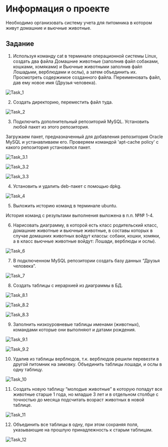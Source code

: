 # Информация о проекте
Необходимо организовать систему учета для питомника в котором живут домашние и вьючные животные.

## Задание

1. Используя команду cat в терминале операционной системы Linux, создать два файла Домашние животные (заполнив файл собаками, кошками, хомяками) и Вьючные животными заполнив файл Лошадьми, верблюдами и ослы), а затем объединить их. Просмотреть содержимое созданного файла. Переименовать файл, дав ему новое имя (Друзья человека).

![Task_1](https://raw.githubusercontent.com/Dnskakun/ExamWork_1/main/ResolveTasks/Task_1.jpg)

2. Создать директорию, переместить файл туда.

![Task_2](https://raw.githubusercontent.com/Dnskakun/ExamWork_1/main/ResolveTasks/Task_2.jpg)

3. Подключить дополнительный репозиторий MySQL. Установить любой пакет из этого репозитория.

Загружаем пакет, предназначенный для добавления репозитория Oracle MySQL и устанавливаем его. Проверяем командой 'apt-cache policy' с какого репозитория установился пакет.

![Task_3.1](https://raw.githubusercontent.com/Dnskakun/ExamWork_1/main/ResolveTasks/Task_3.1.jpg)

![Task_3.2](https://raw.githubusercontent.com/Dnskakun/ExamWork_1/main/ResolveTasks/Task_3.2.jpg)

![Task_3.3](https://raw.githubusercontent.com/Dnskakun/ExamWork_1/main/ResolveTasks/Task_3.3.jpg)


4. Установить и удалить deb-пакет с помощью dpkg.

![Task_4](https://raw.githubusercontent.com/Dnskakun/ExamWork_1/main/ResolveTasks/Task_4.jpg)

5. Выложить историю команд в терминале ubuntu.

История команд с результами выполнения выложена в п.п. №№ 1-4.

6. Нарисовать диаграмму, в которой есть класс родительский класс, домашние животные и вьючные животные, в составы которых в случае домашних животных войдут классы: собаки, кошки, хомяки, а в класс вьючные животные войдут: Лошади, верблюды и ослы).

![Task_6](https://raw.githubusercontent.com/Dnskakun/ExamWork_1/main/ResolveTasks/Task_6.jpg)


7.  В подключенном MySQL репозитории создать базу данных “Друзья человека”.

![Task_7](https://raw.githubusercontent.com/Dnskakun/ExamWork_1/main/ResolveTasks/Task_7.jpg)


8. Создать таблицы с иерархией из диаграммы в БД.

![Task_8.1](https://raw.githubusercontent.com/Dnskakun/ExamWork_1/main/ResolveTasks/Task_8.1.jpg)

![Task_8.2](https://raw.githubusercontent.com/Dnskakun/ExamWork_1/main/ResolveTasks/Task_8.2.jpg)

![Task_8.3](https://raw.githubusercontent.com/Dnskakun/ExamWork_1/main/ResolveTasks/Task_8.3.jpg)


9. Заполнить низкоуровневые таблицы именами (животных), командами которые они выполняют и датами рождения.

![Task_9.1](https://raw.githubusercontent.com/Dnskakun/ExamWork_1/main/ResolveTasks/Task_9.1.jpg)

![Task_9.2](https://raw.githubusercontent.com/Dnskakun/ExamWork_1/main/ResolveTasks/Task_9.2.jpg)


10. Удалив из таблицы верблюдов, т.к. верблюдов решили перевезти в другой питомник на зимовку. Объединить таблицы лошади, и ослы в одну таблицу.

![Task_10](https://raw.githubusercontent.com/Dnskakun/ExamWork_1/main/ResolveTasks/Task_10.jpg)


11. Создать новую таблицу “молодые животные” в которую попадут все животные старше 1 года, но младше 3 лет и в отдельном столбце с точностью до месяца подсчитать возраст животных в новой таблице.

![Task_11](https://raw.githubusercontent.com/Dnskakun/ExamWork_1/main/ResolveTasks/Task_11.jpg)


12. Объединить все таблицы в одну, при этом сохраняя поля, указывающие на прошлую принадлежность к старым таблицам.

![Task_12](https://raw.githubusercontent.com/Dnskakun/ExamWork_1/main/ResolveTasks/Task_12.jpg)




